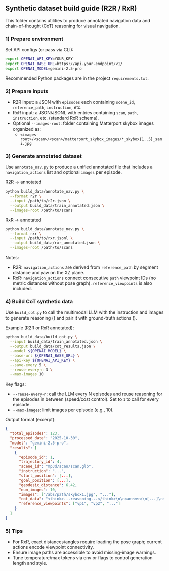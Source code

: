 ## Synthetic dataset build guide (R2R / RxR)

This folder contains utilities to produce annotated navigation data and chain-of-thought (CoT) reasoning for visual navigation.

### 1) Prepare environment

Set API configs (or pass via CLI):
```bash
export OPENAI_API_KEY=YOUR_KEY
export OPENAI_BASE_URL=https://api.your-endpoint/v1/
export OPENAI_MODEL=gemini-2.5-pro
```

Recommended Python packages are in the project `requirements.txt`.

### 2) Prepare inputs

- R2R input: a JSON with `episodes` each containing `scene_id`, `reference_path`, `instruction`, etc.
- RxR input: a JSON/JSONL with entries containing `scan`, `path`, `instruction`, etc. (standard RxR schema).
- Optional `--images-root`: folder containing Matterport skybox images organized as:
  - `<images-root>/<scan>/<scan>/matterport_skybox_images/*_skybox{1..5}_sami.jpg`

### 3) Generate annotated dataset

Use `annotate_nav.py` to produce a unified annotated file that includes a `navigation_actions` list and optional `images` per episode.

R2R → annotated
```bash
python build_data/annotate_nav.py \
  --format r2r \
  --input /path/to/r2r.json \
  --output build_data/train_annotated.json \
  --images-root /path/to/scans
```

RxR → annotated
```bash
python build_data/annotate_nav.py \
  --format rxr \
  --input /path/to/rxr.jsonl \
  --output build_data/rxr_annotated.json \
  --images-root /path/to/scans
```

Notes:
- R2R: `navigation_actions` are derived from `reference_path` by segment distance and yaw on the XZ plane.
- RxR: `navigation_actions` connect consecutive `path` viewpoint IDs (no metric distances without pose graph). `reference_viewpoints` is also included.

### 4) Build CoT synthetic data

Use `build_cot.py` to call the multimodal LLM with the instruction and images to generate reasoning (<think>) and pair it with ground-truth actions (<answer>).

Example (R2R or RxR annotated):
```bash
python build_data/build_cot.py \
  --input build_data/train_annotated.json \
  --output build_data/cot_results.json \
  --model ${OPENAI_MODEL} \
  --base-url ${OPENAI_BASE_URL} \
  --api-key ${OPENAI_API_KEY} \
  --save-every 5 \
  --reuse-every-n 3 \
  --max-images 10
```

Key flags:
- `--reuse-every-n`: call the LLM every N episodes and reuse reasoning for the episodes in between (speed/cost control). Set to `1` to call for every episode.
- `--max-images`: limit images per episode (e.g., 10).

Output format (excerpt):
```json
{
  "total_episodes": 123,
  "processed_date": "2025-10-30",
  "model": "gemini-2.5-pro",
  "results": [
    {
      "episode_id": 1,
      "trajectory_id": 4,
      "scene_id": "mp3d/scan/scan.glb",
      "instruction": "...",
      "start_position": [...],
      "goal_position": [...],
      "geodesic_distance": 6.42,
      "num_images": 10,
      "images": ["/abs/path/skybox1.jpg", "..."],
      "cot_data": "<think>...reasoning...</think>\n\n<answer>\n[...]\n</answer>",
      "reference_viewpoints": ["vp1", "vp2", "..."]
    }
  ]
}
```

### 5) Tips

- For RxR, exact distances/angles require loading the pose graph; current actions encode viewpoint connectivity.
- Ensure image paths are accessible to avoid missing-image warnings.
- Tune temperature/max tokens via env or flags to control generation length and style.


